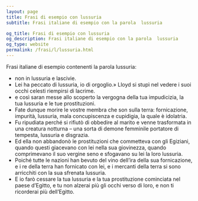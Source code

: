 ```yaml
---
layout: page
title: Frasi di esempio con lussuria 
subtitle: Frasi italiane di esempio con la parola  lussuria

og_title: Frasi di esempio con lussuria 
og_description: Frasi italiane di esempio con la parola  lussuria
og_type: website
permalink: /frasi/l/lussuria.html
---
```


Frasi italiane di esempio contenenti la parola lussuria:


- non in lussuria e lascivie.
- Lei ha peccato di lussuria, io di orgoglio.» Lloyd si stupì nel vedere i suoi occhi celesti riempirsi di lacrime.
- e così saran messe allo scoperto la vergogna della tua impudicizia, la tua lussuria e le tue prostituzioni.
- Fate dunque morire le vostre membra che son sulla terra: fornicazione, impurità, lussuria, mala concupiscenza e cupidigia, la quale è idolatria.
- Fu ripudiata perché si rifiutò di obbedire al marito e venne trasformata in una creatura notturna – una sorta di demone femminile portatore di tempesta, lussuria e disgrazia.
- Ed ella non abbandonò le prostituzioni che commetteva con gli Egiziani, quando questi giacevano con lei nella sua giovinezza, quando comprimevano il suo vergine seno e sfogavano su lei la loro lussuria.
- Poiché tutte le nazioni han bevuto del vino dell’ira della sua fornicazione, e i re della terra han fornicato con lei, e i mercanti della terra si sono arricchiti con la sua sfrenata lussuria.
- E io farò cessare la tua lussuria e la tua prostituzione cominciata nel paese d’Egitto, e tu non alzerai più gli occhi verso di loro, e non ti ricorderai più dell’Egitto.

